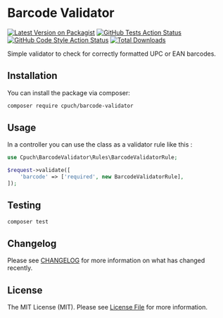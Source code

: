 # Barcode Validator

[![Latest Version on Packagist](https://img.shields.io/packagist/v/cpuch/barcode-validator.svg?style=flat-square)](https://packagist.org/packages/cpuch/barcode-validator)
[![GitHub Tests Action Status](https://img.shields.io/github/actions/workflow/status/cpuch/barcode-validator/run-tests.yml?branch=main&label=tests&style=flat-square)](https://github.com/cpuch/barcode-validator/actions?query=workflow%3Arun-tests+branch%3Amain)
[![GitHub Code Style Action Status](https://img.shields.io/github/actions/workflow/status/cpuch/barcode-validator/fix-php-code-style-issues.yml?branch=main&label=code%20style&style=flat-square)](https://github.com/cpuch/barcode-validator/actions?query=workflow%3A"Fix+PHP+code+style+issues"+branch%3Amain)
[![Total Downloads](https://img.shields.io/packagist/dt/cpuch/barcode-validator.svg?style=flat-square)](https://packagist.org/packages/cpuch/barcode-validator)

Simple validator to check for correctly formatted UPC or EAN barcodes.

## Installation

You can install the package via composer:

```bash
composer require cpuch/barcode-validator
```

## Usage

In a controller you can use the class as a validator rule like this :

```php
use Cpuch\BarcodeValidator\Rules\BarcodeValidatorRule;

$request->validate([
    'barcode' => ['required', new BarcodeValidatorRule],
]);
```

## Testing

```bash
composer test
```

## Changelog

Please see [CHANGELOG](CHANGELOG.md) for more information on what has changed recently.

## License

The MIT License (MIT). Please see [License File](LICENSE.md) for more information.
